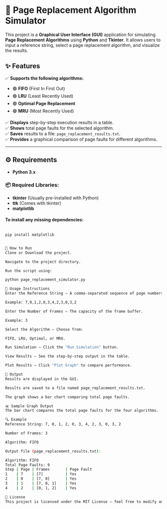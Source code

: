 # 📄 Page Replacement Algorithm Simulator

This project is a **Graphical User Interface (GUI)** application for simulating **Page Replacement Algorithms** using **Python** and **Tkinter**. It allows users to input a reference string, select a page replacement algorithm, and visualize the results.

## ✨ Features
✅ **Supports the following algorithms:**  
- 🟢 **FIFO** (First In First Out)  
- 🟢 **LRU** (Least Recently Used)  
- 🟢 **Optimal Page Replacement**  
- 🟢 **MRU** (Most Recently Used)  

✅ **Displays** step-by-step execution results in a table.  
✅ **Shows** total page faults for the selected algorithm.  
✅ **Saves** results to a file: `page_replacement_results.txt`.  
✅ **Provides** a graphical comparison of page faults for different algorithms.  

---

## ⚙️ **Requirements**
- **Python 3.x**  

### 📦 **Required Libraries:**
- **tkinter** (Usually pre-installed with Python)  
- **ttk** (Comes with tkinter)  
- **matplotlib**  

#### **To install any missing dependencies:**

```bash

pip install matplotlib


🚀 How to Run
Clone or Download the project.

Navigate to the project directory.

Run the script using:

python page_replacement_simulator.py

🏃 Usage Instructions
Enter the Reference String — A comma-separated sequence of page numbers.

Example: 7,0,1,2,0,3,4,2,3,0,3,2

Enter the Number of Frames — The capacity of the frame buffer.

Example: 3

Select the Algorithm — Choose from:

FIFO, LRU, Optimal, or MRU.

Run Simulation — Click the "Run Simulation" button.

View Results — See the step-by-step output in the table.

Plot Results — Click "Plot Graph" to compare performance.

📁 Output
Results are displayed in the GUI.

Results are saved to a file named page_replacement_results.txt.

The graph shows a bar chart comparing total page faults.

📊 Sample Graph Output
The bar chart compares the total page faults for the four algorithms.

🔍 Example
Reference String: 7, 0, 1, 2, 0, 3, 4, 2, 3, 0, 3, 2

Number of Frames: 3

Algorithm: FIFO

Output file (page_replacement_results.txt):

Algorithm: FIFO
Total Page Faults: 9
Step | Page | Frames       | Page Fault
1    | 7    | [7]          | Yes
2    | 0    | [7, 0]       | Yes
3    | 1    | [7, 0, 1]    | Yes
4    | 2    | [0, 1, 2]    | Yes

📝 License
This project is licensed under the MIT License — feel free to modify and use it.

